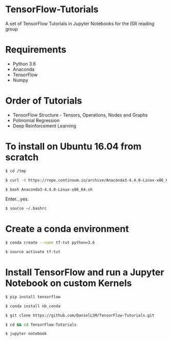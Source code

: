 # TensorFlow-Tutorials
A set of TensorFlow Tutorials in Jupyter Notebooks for the ISR reading group

# Requirements
	
- Python 3.6
- Anaconda
- TensorFlow
- Numpy

# Order of Tutorials

- TensorFlow Structure - Tensors, Operations, Nodes and Graphs
- Polinomial Regression
- Deep Reinforcement Learning

# To install on Ubuntu 16.04 from scratch

```bash
$ cd /tmp
```
```bash
$ curl -O https://repo.continuum.io/archive/Anaconda3-4.4.0-Linux-x86_64.sh
```
```bash
$ bash Anaconda3-4.4.0-Linux-x86_64.sh
```
Enter...yes.

```bash
$ source ~/.bashrc
```
# Create a conda environment

```bash
$ conda create --name tf-tut python=3.6
```
```bash
$ source activate tf-tut
```
# Install TensorFlow and run a Jupyter Notebook on custom Kernels

```bash
$ pip install tensorflow
```

```bash
$ conda install nb_conda
```

```bash
$ git clone https://github.com/DanielLSM/TensorFlow-Tutorials.git
```

```bash
$ cd && cd TensorFlow-Tutorials
```

```bash
$ jupyter notebook
```




